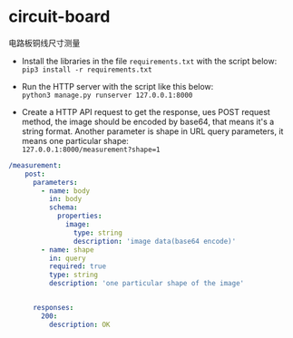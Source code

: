 # circuit-board
电路板铜线尺寸测量

* Install the libraries in the file `requirements.txt` with the script below:  
`pip3 install -r requirements.txt`

* Run the HTTP server with the script like this below:   
`python3 manage.py runserver 127.0.0.1:8000`

* Create a HTTP API request to get the response, ues POST request method, the image should be encoded by base64, 
that means it's a string format. Another parameter is shape in URL query parameters, it means one particular shape:    
`127.0.0.1:8000/measurement?shape=1`



```yaml
/measurement:
    post:
      parameters:
        - name: body
          in: body
          schema:
            properties:
              image:
                type: string
                description: 'image data(base64 encode)'
        - name: shape
          in: query
          required: true
          type: string
          description: 'one particular shape of the image'


      responses:
        200:
          description: OK
```